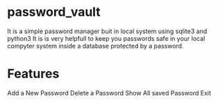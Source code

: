 # password_vault
It is a simple password manager buit in local system using sqlite3 and python3
It is is very helpfull to keep you passwords safe in your local compyter system inside a database protected by a password.

# Features
Add a New Password
Delete a Password 
Show All saved Password
Exit








